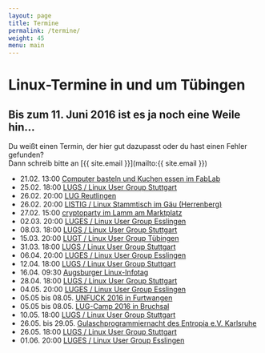 ```yaml
---
layout: page
title: Termine
permalink: /termine/
weight: 45
menu: main
---
```


# Linux-Termine in und um Tübingen
## Bis zum 11. Juni 2016 ist es ja noch eine Weile hin...

Du weißt einen Termin, der hier gut dazupasst oder du hast einen Fehler gefunden?<br />
Dann schreib bitte an [{{ site.email }}](mailto:{{ site.email }})

* 21.02. 13:00 <a href="https://www.fablab-neckar-alb.org/?tribe_events=computer-basteln-und-kuchen-essen" target="_blank">Computer basteln und Kuchen essen im FabLab</a>
* 25.02. 18:00 <a href="http://lug-s.org" target="_blank">LUGS / Linux User Group Stuttgart</a>
* 26.02. 20:00 <a href="http://www.lug-reutlingen.de/de-V.pl" target="_blank">LUG Reutlingen</a>
* 26.02. 20:00 <a href="http://www.listig.org" target="_blank">LISTIG / Linux Stammtisch im Gäu (Herrenberg)</a>
* 27.02. 15:00 <a href="https://www.cryptoparty-tuebingen.de" target="_blank">cryptoparty im Lamm am Marktplatz</a>
* 02.03. 20:00 <a href="http://www.lisas.de" target="_blank">LUGES / Linux User Group Esslingen</a>
* 08.03. 18:00 <a href="http://lug-s.org" target="_blank">LUGS / Linux User Group Stuttgart</a>
* 15.03. 20:00 <a href="http://tuebingen.linux.de" target="_blank">LUGT / Linux User Group Tübingen</a>
* 31.03. 18:00 <a href="http://lug-s.org" target="_blank">LUGS / Linux User Group Stuttgart</a>
* 06.04. 20:00 <a href="http://www.lisas.de" target="_blank">LUGES / Linux User Group Esslingen</a>
* 12.04. 18:00 <a href="http://lug-s.org" target="_blank">LUGS / Linux User Group Stuttgart</a>
* 16.04. 09:30 <a href="http://www.luga.de/Aktionen/LIT-2016/" target="_blank">Augsburger Linux-Infotag</a>
* 28.04. 18:00 <a href="http://lug-s.org" target="_blank">LUGS / Linux User Group Stuttgart</a>
* 04.05. 20:00 <a href="http://www.lisas.de" target="_blank">LUGES / Linux User Group Esslingen</a>
* 05.05 bis 08.05. <a href="https://www.unfuck.eu/2016/" target="_blank">UNFUCK 2016 in Furtwangen</a>
* 05.05 bis 08.05. <a href="https://lugcamp.lugbruchsal.de/programm/" target="_blank">LUG-Camp 2016 in Bruchsal</a>
* 10.05. 18:00 <a href="http://lug-s.org" target="_blank">LUGS / Linux User Group Stuttgart</a>
* 26.05. bis 29.05. <a href="https://entropia.de/GPN" target="_blank">Gulaschprogrammiernacht des Entropia e.V. Karlsruhe</a>
* 26.05. 18:00 <a href="http://lug-s.org" target="_blank">LUGS / Linux User Group Stuttgart</a>
* 01.06. 20:00 <a href="http://www.lisas.de" target="_blank">LUGES / Linux User Group Esslingen</a>
